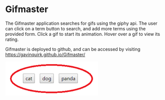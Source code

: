 # Gifmaster

The Gifmaster application searches for gifs using the giphy api. The user can click on a term button to search, and add more terms using the provided form. Click a gif to start its animation. Hover over a gif to view its rating.

Gifmaster is deployed to github, and can be accessed by visiting https://gavinquirk.github.io/Gifmaster/

<img src='./assets/images/readme-images/term-buttons.png'>